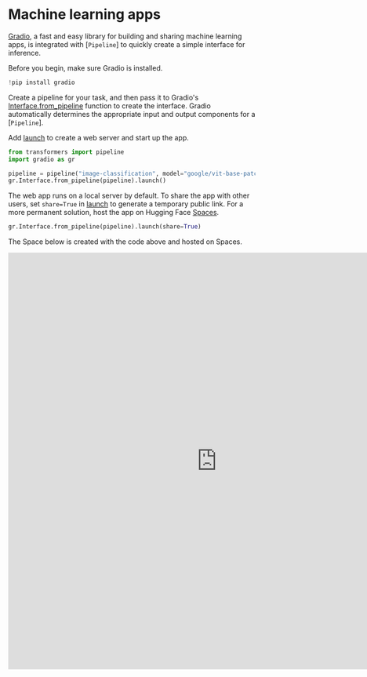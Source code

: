 <!--Copyright 2024 The HuggingFace Team. All rights reserved.

Licensed under the Apache License, Version 2.0 (the "License"); you may not use this file except in compliance with
the License. You may obtain a copy of the License at

http://www.apache.org/licenses/LICENSE-2.0

Unless required by applicable law or agreed to in writing, software distributed under the License is distributed on
an "AS IS" BASIS, WITHOUT WARRANTIES OR CONDITIONS OF ANY KIND, either express or implied. See the License for the
specific language governing permissions and limitations under the License.

⚠️ Note that this file is in Markdown but contain specific syntax for our doc-builder (similar to MDX) that may not be
rendered properly in your Markdown viewer.

-->

# Machine learning apps

[Gradio](https://www.gradio.app/), a fast and easy library for building and sharing machine learning apps, is integrated with [`Pipeline`] to quickly create a simple interface for inference.

Before you begin, make sure Gradio is installed.

```py
!pip install gradio
```

Create a pipeline for your task, and then pass it to Gradio's [Interface.from_pipeline](https://www.gradio.app/docs/gradio/interface#interface-from_pipeline) function to create the interface. Gradio automatically determines the appropriate input and output components for a [`Pipeline`].

Add [launch](https://www.gradio.app/main/docs/gradio/blocks#blocks-launch) to create a web server and start up the app.

```py
from transformers import pipeline
import gradio as gr

pipeline = pipeline("image-classification", model="google/vit-base-patch16-224")
gr.Interface.from_pipeline(pipeline).launch()
```

The web app runs on a local server by default. To share the app with other users, set `share=True` in [launch](https://www.gradio.app/main/docs/gradio/blocks#blocks-launch) to generate a temporary public link. For a more permanent solution, host the app on Hugging Face [Spaces](https://hf.co/spaces).

```py
gr.Interface.from_pipeline(pipeline).launch(share=True)
```

The Space below is created with the code above and hosted on Spaces.

<iframe
	src="https://stevhliu-gradio-pipeline-demo.hf.space"
	frameborder="0"
	width="850"
	height="850"
></iframe>
